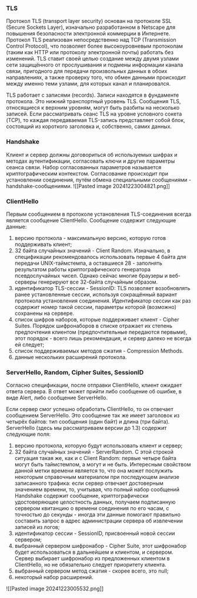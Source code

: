 ### TLS
Протокол TLS (transport layer security) основан на протоколе SSL (Secure Sockets Layer), изначально разработанном в Netscape для повышения безопасности электронной коммерции в Интернете. Протокол TLS реализован непосредственно над TCP (Transmission Control Protocol), что позволяет более высокоуровневым протоколам (таким как HTTP или протоколу электронной почты) работать без изменений. TLS ставит своей целью создание между двумя узлами сети защищённого от прослушивания и подмены информации канала связи, пригодного для передачи произвольных данных в обоих направлениях, а также проверку того, что обмен данными происходит между именно теми узлами, для которых канал и планировался.

TLS работает с записями (records). Записи находятся в фундаменте протокола. Это нижний транспортный уровень TLS. Сообщения TLS, относящиеся к верхним уровням, могут быть разбиты на несколько записей. Если рассматривать сеанс TLS на уровне условного сокета (TCP), то каждая передаваемая TLS-запись представляет собой блок, состоящий из короткого заголовка и, собственно, самих данных.

### Handshake
Клиент и сервер должны договориться об используемых шифрах и методах аутентификации, согласовать ключи и другие параметры сеанса связи. Набор согласованных параметров называется криптографическим контекстом. Согласование происходит при установлении соединения, путём обмена специальными сообщениями - handshake-сообщениями.
![[Pasted image 20241223004821.png]]

### ClientHello
Первым сообщением в протоколе установления TLS-соединения всегда является сообщение ClientHello. Сообщение содержит следующие данные:
1. версию протокола - максимальную версию, которую готов поддерживать клиент;
2. 32 байта случайных значений - Client Random. Изначально, в спецификации рекомендовалось использовать первые 4 байта для передачи UNIX-таймстемпа, а оставшиеся 28 - заполнять результатом работы криптографического генератора псевдослучайных чисел. Однако сейчас многие браузеры и веб-серверы генерируют все 32-байта случайным образом.
3. идентификатор TLS-сессии - SessionID: TLS позволяет возобновлять ранее установленные сессии, используя сокращённый вариант протокола установления соединения. Идентификатор сессии как раз содержит номер такой сессии, параметры которой (возможно) сохранены на сервере.
4. список шифров наборов, которые поддерживает клиент - Cipher Suites. Порядок шифронаборов в списке отражает их степень предпочтения клиентом (предпочтительные передаются первыми), этот порядок - всего лишь рекомендация, и сервер далеко не всегда ей следует;
5. список поддерживаемых методов сжатия - Compression Methods.
6. данные нескольких расширений протокола.

### ServerHello, Random, Cipher Suites, SessionID
Согласно спецификации, после отправки ClientHello, клиент ожидает ответа сервера. В ответ может прийти либо сообщение об ошибке, в виде Alert, либо сообщение ServerHello.

Если сервер смог успешно обработать ClientHello, то он отвечает сообщением ServerHello. Это сообщение так же имеет заголовок из четырёх байтов: тип сообщения (один байт) и длина (три байта). ServerHello (здесь мы рассматриваем версии до 1.3) содержит следующие поля:
1) версию протокола, которую будут использовать клиент и сервер;
2) 32 байта случайных значений - ServerRandom. С этой строкой ситуация такая же, как и с Client Random: первые четыре байта могут быть таймстемпом, а могут и не быть. Интересным свойством данной метки времени является то, что она может послужить некоторым справочным материалом при последующем анализе записанного трафика: если сервер отвечает достоверным значением времени, то, учитывая, что полный набор сообщений Handshake содержит сообщение, криптографически удостоверяющее целостность данных, получаем подписанную сервером квитанцию о времени соединения по его часам, с точностью до секунды - иногда эти данные помогают правильно составить запрос в адрес администрации сервера об извлечении записей из логов;
3) идентификатор сессии - SessionID, присвоенный новой сессии сервером;
4) выбранный сервером шифронабор - Cipher Suite, этот шифронабор будет использоваться в дальнейшем и клиентом, и сервером. Сервер выбирает шифронабор из предложенных клиентом в ClientHello, но не обязательно следует приоритету клиента.
5) выбранный сервером метод сжатия - скорее всего, это null;
6) некоторый набор расширений.

![[Pasted image 20241223005532.png]]

